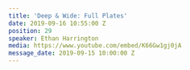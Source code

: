```yaml
---
title: 'Deep & Wide: Full Plates'
date: 2019-09-16 10:55:00 Z
position: 29
speaker: Ethan Harrington
media: https://www.youtube.com/embed/K66Gw1gj0jA
message_date: 2019-09-15 10:00:00 Z
---
```


